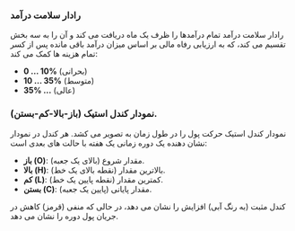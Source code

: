 ### رادار سلامت درآمد

رادار سلامت درآمد تمام درآمدها را ظرف یک ماه دریافت می کند و آن را
به سه بخش تقسیم می کند، که به ارزیابی رفاه مالی بر اساس میزان درآمد باقی مانده پس از کسر تمام هزینه ها کمک می کند:

- **0 ... 10%** (بحرانی)
- **10 ... 35%** (متوسط)
- **35% ...** (عالی)

### نمودار کندل استیک  (باز-بالا-کم-بستن).

نمودار کندل استیک حرکت پول را در طول زمان به تصویر می کشد. هر کندل در نمودار نشان دهنده یک دوره زمانی یک هفته با حالت های بعدی است:
- **باز (O)**: مقدار شروع (بالای یک جعبه).
- **بالا (H)**: بالاترین مقدار (نقطه بالای یک خط).
- **کم (L)**: کمترین مقدار (نقطه پایین یک خط).
- **بستن (C)**: مقدار پایانی (پایین یک جعبه).

کندل مثبت (به رنگ آبی) افزایش را نشان می دهد، در حالی که منفی (قرمز) کاهش در جریان پول دوره را نشان می دهد.
